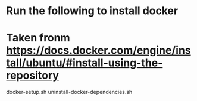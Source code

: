 # Run the following to install docker
# Taken fronm https://docs.docker.com/engine/install/ubuntu/#install-using-the-repository

docker-setup.sh
uninstall-docker-dependencies.sh
